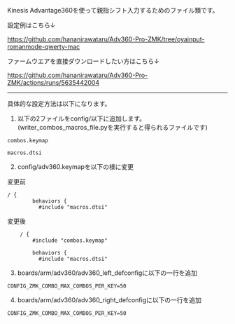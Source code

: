 Kinesis Advantage360を使って親指シフト入力するためのファイル類です。

設定例はこちら↓

https://github.com/hananirawataru/Adv360-Pro-ZMK/tree/oyainput-romanmode-qwerty-mac

ファームウエアを直接ダウンロードしたい方はこちら↓

https://github.com/hananirawataru/Adv360-Pro-ZMK/actions/runs/5635442004


---
具体的な設定方法は以下になります。

1. 以下の2ファイルをconfig/以下に追加します。
(writer_combos_macros_file.pyを実行すると得られるファイルです)

```
combos.keymap

macros.dtsi
```


2. config/adv360.keymapを以下の様に変更

変更前
```
/ {
        behaviors {
          #include "macros.dtsi"
```

変更後
```
    / {
        #include "combos.keymap"

        behaviors {
          #include "macros.dtsi"
```


3. boards/arm/adv360/adv360_left_defconfigに以下の一行を追加
```
CONFIG_ZMK_COMBO_MAX_COMBOS_PER_KEY=50
```

4. boards/arm/adv360/adv360_right_defconfigに以下の一行を追加
```
CONFIG_ZMK_COMBO_MAX_COMBOS_PER_KEY=50
